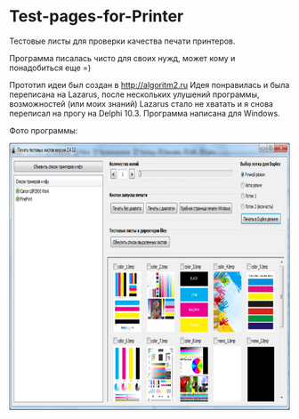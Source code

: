 # Test-pages-for-Printer
Тестовые листы для проверки качества печати принтеров.

Программа писалась чисто для своих нужд, может кому и понадобиться еще =)

Прототип идеи был создан в http://algoritm2.ru Идея понравилась и была переписана на Lazarus, после нескольких улушений программы, возможностей (или моих знаний) Lazarus стало не хватать и я снова переписал на прогу на Delphi 10.3.
Программа написана для Windows.

Фото программы:

<img src="https://github.com/Galavarez/Test-pages-for-Printer/blob/master/Test_pages_2.4.12.png" width="640" height="480"/>
